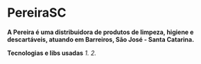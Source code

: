 # PereiraSC

**A Pereira é uma distribuidora de produtos de limpeza, higiene e descartáveis, atuando em Barreiros, São José - Santa Catarina.**
 
**Tecnologias e libs usadas**
*1.*
*2.*
